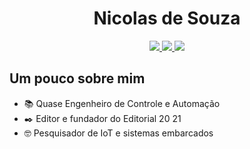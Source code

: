 <h1 align="center">Nicolas de Souza</h1> 

<p align="center">
  <a href=”https://www.linkedin.com/in/nicolas-de-souza”>
    <img src="https://img.shields.io/badge/LinkedIn-blue?style=flat&logo=linkedin&labelColor=blue">
  </a>
  <a href=”https://medium.com/@nicolas_jsouza”>
    <img src="https://img.shields.io/badge/Medium-black?style=flat&logo=medium&labelColor=black">
  </a>
  <a href=”nicolas.j.souza@gmail.com”>
    <img src="https://img.shields.io/badge/Medium-white?style=flat&logo=gmail&labelColor=white">
  </a>
</p>

<h2>Um pouco sobre mim</h2>

- :books: Quase Engenheiro de Controle e Automação  
- :black_nib: Editor e fundador do Editorial 20 21
- :nerd_face: Pesquisador de IoT e sistemas embarcados
